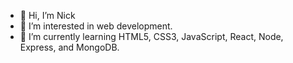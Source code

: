 - 👋 Hi, I’m Nick
- 👀 I’m interested in web development.
- 🌱 I’m currently learning HTML5, CSS3, JavaScript, React, Node, Express, and MongoDB.


<!---
jonescu/jonescu is a ✨ special ✨ repository because its `README.md` (this file) appears on your GitHub profile.
You can click the Preview link to take a look at your changes.
--->

